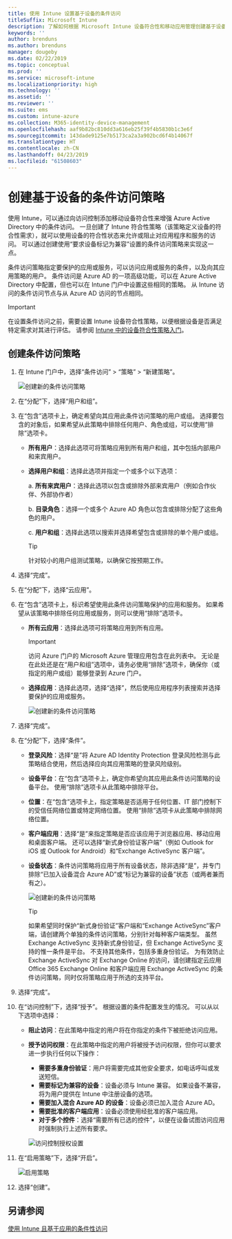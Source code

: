 ```yaml
---
title: 使用 Intune 设置基于设备的条件访问
titleSuffix: Microsoft Intune
description: 了解如何根据 Microsoft Intune 设备符合性和移动应用管理创建基于设备的条件访问策略。
keywords: ''
author: brenduns
ms.author: brenduns
manager: dougeby
ms.date: 02/22/2019
ms.topic: conceptual
ms.prod: ''
ms.service: microsoft-intune
ms.localizationpriority: high
ms.technology: ''
ms.assetid: ''
ms.reviewer: ''
ms.suite: ems
ms.custom: intune-azure
ms.collection: M365-identity-device-management
ms.openlocfilehash: aaf9b82bc810dd3a616eb25f39f4b5830b1c3e6f
ms.sourcegitcommit: 143dade9125e7b5173ca2a3a902bcd6f4b14067f
ms.translationtype: HT
ms.contentlocale: zh-CN
ms.lasthandoff: 04/23/2019
ms.locfileid: "61508603"
---
```

# <a name="create-a-device-based-conditional-access-policy"></a>创建基于设备的条件访问策略

使用 Intune，可以通过向访问控制添加移动设备符合性来增强 Azure Active Directory 中的条件访问。 一旦创建了 Intune 符合性策略（该策略定义设备的符合性需求），就可以使用设备的符合性状态来允许或阻止对应用程序和服务的访问。 可以通过创建使用“要求设备标记为兼容”设置的条件访问策略来实现这一点。  

条件访问策略指定要保护的应用或服务，可以访问应用或服务的条件，以及向其应用策略的用户。 条件访问是 Azure AD 的一项高级功能，可以在 Azure Active Directory 中配置，但也可以在 Intune 门户中设置这些相同的策略。 从 Intune 访问的条件访问节点与从 Azure AD 访问的节点相同。  

> [!IMPORTANT]
> 在设置条件访问之前，需要设置 Intune 设备符合性策略，以便根据设备是否满足特定需求对其进行评估。 请参阅 [Intune 中的设备符合性策略入门](device-compliance-get-started.md)。

## <a name="create-conditional-access-policy"></a>创建条件访问策略

1.  在 Intune 门户中，选择“条件访问” > “策略” > “新建策略”。
   
    ![创建新的条件访问策略](media/create-conditional-access-intune/create-ca.png)
 
2.  在“分配”下，选择“用户和组”。 
3.  在“包含”选项卡上，确定希望向其应用此条件访问策略的用户或组。 选择要包含的对象后，如果希望从此策略中排除任何用户、角色或组，可以使用“排除”选项卡。  
    - **所有用户**：选择此选项可将策略应用到所有用户和组，其中包括内部用户和来宾用户。
  
    - **选择用户和组**：选择此选项并指定一个或多个以下选项：
  
      a. **所有来宾用户**：选择此选项以包含或排除外部来宾用户（例如合作伙伴、外部协作者）
       
      b. **目录角色**：选择一个或多个 Azure AD 角色以包含或排除分配了这些角色的用户。
      
      c. **用户和组**：选择此选项以搜索并选择希望包含或排除的单个用户或组。
     
       > [!TIP]  
       > 针对较小的用户组测试策略，以确保它按预期工作。
4.  选择“完成”。
5.  在“分配”下，选择“云应用”。 
6.  在“包含”选项卡上，标识希望使用此条件访问策略保护的应用和服务。 如果希望从该策略中排除任何应用或服务，则可以使用“排除”选项卡。
    - **所有云应用**：选择此选项可将策略应用到所有应用。
      > [!IMPORTANT]  
      > 访问 Azure 门户的 Microsoft Azure 管理应用包含在此列表中。 无论是在此处还是在“用户和组”选项中，请务必使用“排除”选项卡，确保你（或指定的用户或组）能够登录到 Azure 门户。 

    - **选择应用**：选择此选项，选择“选择”，然后使用应用程序列表搜索并选择要保护的应用或服务。
    
      ![创建新的条件访问策略](media/create-conditional-access-intune/create-ca-select-apps.png)

7.  选择“完成”。
8.  在“分配”下，选择“条件”。
    - **登录风险**：选择“是”将 Azure AD Identity Protection 登录风险检测与此策略结合使用，然后选择应向其应用策略的登录风险级别。
    - **设备平台**：在“包含”选项卡上，确定你希望向其应用此条件访问策略的设备平台。 使用“排除”选项卡从此策略中排除平台。
    - **位置**：在“包含”选项卡上，指定策略是否适用于任何位置、IT 部门控制下的受信任网络位置或特定网络位置。 使用“排除”选项卡从此策略中排除网络位置。 
    - **客户端应用**：选择“是”来指定策略是否应该应用于浏览器应用、移动应用和桌面客户端。 还可以选择“新式身份验证客户端”（例如 Outlook for iOS 或 Outlook for Android）和“Exchange ActiveSync 客户端”。
    - **设备状态**：条件访问策略将应用于所有设备状态，除非选择“是”，并专门排除“已加入设备混合 Azure AD”或“标记为兼容的设备”状态（或两者兼而有之）。
    
      ![创建新的条件访问策略](media/create-conditional-access-intune/create-ca-device-platforms.png)

      > [!TIP]  
      > 如果希望同时保护“新式身份验证”客户端和“Exchange ActiveSync”客户端，请创建两个单独的条件访问策略，分别针对每种客户端类型。 虽然 Exchange ActiveSync 支持新式身份验证，但 Exchange ActiveSync 支持的惟一条件是平台。 不支持其他条件，包括多重身份验证。 为有效防止 Exchange ActiveSync 对 Exchange Online 的访问，请创建指定云应用 Office 365 Exchange Online 和客户端应用 Exchange ActiveSync 的条件访问策略，同时仅将策略应用于所选的支持平台。

9.  选择“完成”。
10. 在“访问控制”下，选择“授予”。 根据设置的条件配置发生的情况。  可以从以下选项中选择：
    - **阻止访问**：在此策略中指定的用户将在你指定的条件下被拒绝访问应用。
    - **授予访问权限**：在此策略中指定的用户将被授予访问权限，但你可以要求进一步执行任何以下操作：
      - **需要多重身份验证**：用户将需要完成其他安全要求，如电话呼叫或发送短信。
      - **需要标记为兼容的设备**：设备必须与 Intune 兼容。 如果设备不兼容，将为用户提供在 Intune 中注册设备的选项。 
      - **需要加入混合 Azure AD 的设备**：设备必须已加入混合 Azure AD。
      - **需要批准的客户端应用**：设备必须使用经批准的客户端应用。 
      - **对于多个控件**：选择“需要所有已选的控件”，以便在设备试图访问应用时强制执行上述所有要求。
    
      ![访问控制授权设置](media/create-conditional-access-intune/create-ca-grant-access-settings.png)
 
11. 在“启用策略”下，选择“开启”。
     
     ![启用策略](media/create-conditional-access-intune/enable-policy.png)

12. 选择“创建”。

## <a name="see-also"></a>另请参阅
[使用 Intune 且基于应用的条件性访问](app-based-conditional-access-intune.md)

